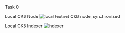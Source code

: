 Task 0

Local CKB Node
![local testnet CKB node_synchronized](https://user-images.githubusercontent.com/6120288/128669769-7023e953-a0dd-469f-9adb-18a6a330ed6e.png)

Local CKB Indexer
![indexer](https://user-images.githubusercontent.com/6120288/128669931-a9352bb0-8f39-498c-9146-615420a50641.png)
